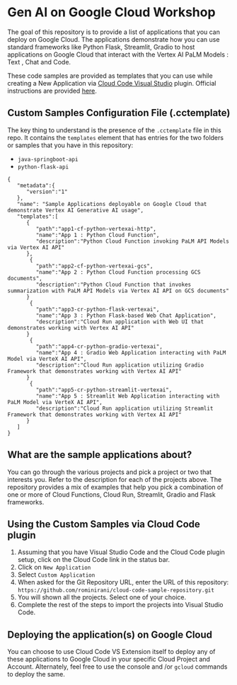 # Gen AI on Google Cloud Workshop
The goal of this repository is to provide a list of applications that you can deploy on Google Cloud. The applications demonstrate how you can use standard frameworks like Python Flask, Streamlit, Gradio to host applications on Google Cloud that interact with the Vertex AI PaLM Models : Text , Chat and Code. 

These code samples are provided as templates that you can use while creating a New Application via [Cloud Code Visual Studio](https://cloud.google.com/code) plugin. Official instructions are provided [here](https://cloud.google.com/code/docs/vscode/set-up-sample-repo).

## Custom Samples Configuration File (.cctemplate)
The key thing to understand is the presence of the `.cctemplate` file in this repo. It contains the `templates` element that has entries for the two folders or samples that you have in this repository:
- `java-springboot-api`
- `python-flask-api`

```
{
   "metadata":{
      "version":"1"
   },
   "name": "Sample Applications deployable on Google Cloud that demonstrate Vertex AI Generative AI usage",
   "templates":[
      {
         "path":"app1-cf-python-vertexai-http",
         "name":"App 1 : Python Cloud Function",
         "description":"Python Cloud Function invoking PaLM API Models via Vertex AI API"
      },
       {
         "path":"app2-cf-python-vertexai-gcs",
         "name":"App 2 : Python Cloud Function processing GCS documents",
         "description":"Python Cloud Function that invokes summarization with PaLM API Models via Vertex AI API on GCS documents"
      }
       {
         "path":"app3-cr-python-flask-vertexai",
         "name":"App 3 : Python Flask-based Web Chat Application",
         "description":"Cloud Run application with Web UI that demonstrates working with Vertex AI API"
      }
       {
         "path":"app4-cr-python-gradio-vertexai",
         "name":"App 4 : Gradio Web Application interacting with PaLM Model via VerteX AI API",
         "description":"Cloud Run application utilizing Gradio Framework that demonstrates working with Vertex AI API"
      }
       {
         "path":"app5-cr-python-streamlit-vertexai",
         "name":"App 5 : Streamlit Web Application interacting with PaLM Model via VerteX AI API",
         "description":"Cloud Run application utilizing Streamlit Framework that demonstrates working with Vertex AI API"
      }
   ]
}
```

## What are the sample applications about?
You can go through the various projects and pick a project or two that interests you. Refer to the description for each of the projects above. The repository provides a mix of examples that help you pick a combination of one or more of Cloud Functions, Cloud Run, Streamlit, Gradio and Flask frameworks.


## Using the Custom Samples via Cloud Code plugin

1. Assuming that you have Visual Studio Code and the Cloud Code plugin setup, click on the Cloud Code link in the status bar.
2. Click on `New Application`
3. Select `Custom Application`
4. When asked for the Git Repository URL, enter the URL of this repository: `https://github.com/rominirani/cloud-code-sample-repository.git`
5. You will shown all the projects. Select one of your choice.
6. Complete the rest of the steps to import the projects into Visual Studio Code.

## Deploying the application(s) on Google Cloud
You can choose to use Cloud Code VS Extension itself to deploy any of these applications to Google Cloud in your specific Cloud Project and Account. Alternately, feel free to use the console and /or `gcloud` commands to deploy the same. 
